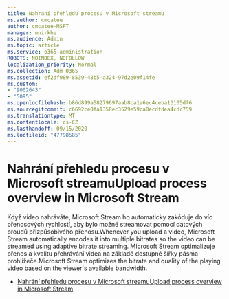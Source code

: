 ```yaml
---
title: Nahrání přehledu procesu v Microsoft streamu
ms.author: cmcatee
author: cmcatee-MSFT
manager: mnirkhe
ms.audience: Admin
ms.topic: article
ms.service: o365-administration
ROBOTS: NOINDEX, NOFOLLOW
localization_priority: Normal
ms.collection: Adm_O365
ms.assetid: ef2df989-8539-48b5-a324-97d2e09f14fe
ms.custom:
- "9002643"
- "5095"
ms.openlocfilehash: b86d899a58279697aab8ca1a6ec4ceba13105df6
ms.sourcegitcommit: c6692ce0fa1358ec3529e59ca0ecdfdea4cdc759
ms.translationtype: MT
ms.contentlocale: cs-CZ
ms.lasthandoff: 09/15/2020
ms.locfileid: "47798585"
---
```

# <a name="upload-process-overview-in-microsoft-stream"></a><span data-ttu-id="dc6ae-102">Nahrání přehledu procesu v Microsoft streamu</span><span class="sxs-lookup"><span data-stu-id="dc6ae-102">Upload process overview in Microsoft Stream</span></span>

<span data-ttu-id="dc6ae-103">Když video nahráváte, Microsoft Stream ho automaticky zakóduje do víc přenosových rychlostí, aby bylo možné streamovat pomocí datových proudů přizpůsobivého přenosu.</span><span class="sxs-lookup"><span data-stu-id="dc6ae-103">Whenever you upload a video, Microsoft Stream automatically encodes it into multiple bitrates so the video can be streamed using adaptive bitrate streaming.</span></span> <span data-ttu-id="dc6ae-104">Microsoft Stream optimalizuje přenos a kvalitu přehrávání videa na základě dostupné šířky pásma prohlížeče.</span><span class="sxs-lookup"><span data-stu-id="dc6ae-104">Microsoft Stream optimizes the bitrate and quality of the playing video based on the viewer's available bandwidth.</span></span>

- [<span data-ttu-id="dc6ae-105">Nahrání přehledu procesu v Microsoft streamu</span><span class="sxs-lookup"><span data-stu-id="dc6ae-105">Upload process overview in Microsoft Stream</span></span>](https://docs.microsoft.com/stream/upload-process-overview)
